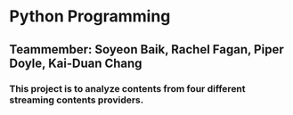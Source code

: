 # Python Programming
## Teammember: Soyeon Baik, Rachel Fagan, Piper Doyle, Kai-Duan Chang

### This project is to analyze contents from four different streaming contents providers.
